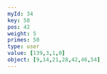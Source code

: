 ```yaml
---
myId: 34
key: 58
pos: 42
weight: 5
primes: 50
type: user
value: [139,3,1,0]
object: [9,14,21,28,42,46,54]
---
```


